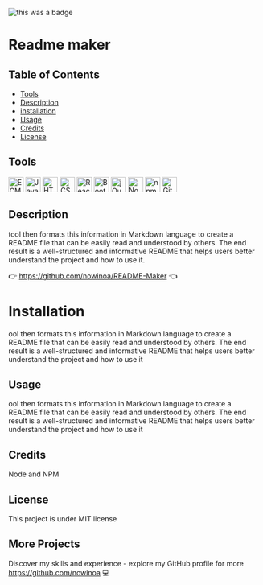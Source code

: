 
![this was a badge](https://img.shields.io/badge/License-MIT-blue.svg)
# Readme maker

## Table of Contents
* [Tools](#tools)
* [Description](#description)
* [installation](#installation)
* [Usage](#usage)
* [Credits](#credits)
* [License](#license)

## Tools
<img src="https://github.com/get-icon/geticon/raw/master/icons/es6.svg" alt="ECMAScript 6" width="30px" height="30px">  <img src="https://github.com/get-icon/geticon/raw/master/icons/javascript.svg" alt="JavaScript" width="30px" height="30px">  <img src="https://github.com/get-icon/geticon/raw/master/icons/html-5.svg" alt="HTML5" width="30px" height="30px">  <img src="https://github.com/get-icon/geticon/raw/master/icons/css-3.svg" alt="CSS3" width="30px" height="30px">  <img src="https://github.com/get-icon/geticon/raw/master/icons/react.svg" alt="React" width="30px" height="30px">  <img src="https://github.com/get-icon/geticon/raw/master/icons/bootstrap.svg" alt="Bootstrap" width="30px" height="30px">  <img src="https://github.com/get-icon/geticon/raw/master/icons/jquery-icon.svg" alt="jQuery" width="30px" height="30px">  <img src="https://github.com/get-icon/geticon/raw/master/icons/nodejs-icon.svg" alt="Node.js" width="30px" height="30px">  <img src="https://github.com/get-icon/geticon/raw/master/icons/npm.svg" alt="npm" width="30px" height="30px">  <img src="https://github.com/get-icon/geticon/raw/master/icons/git-icon.svg" alt="Git" width="30px" height="30px">

## Description
tool then formats this information in Markdown language to create a README file that can be easily read and understood by others. The end result is a well-structured and informative README that helps users better understand the project and how to use it.

:point_right:  https://github.com/nowinoa/README-Maker  :point_left:



# Installation
ool then formats this information in Markdown language to create a README file that can be easily read and understood by others. The end result is a well-structured and informative README that helps users better understand the project and how to use it

## Usage
ool then formats this information in Markdown language to create a README file that can be easily read and understood by others. The end result is a well-structured and informative README that helps users better understand the project and how to use it

## Credits
Node and NPM


## License
This project is under MIT license
        

## More Projects
Discover my skills and experience - explore my GitHub profile for more https://github.com/nowinoa :computer:
